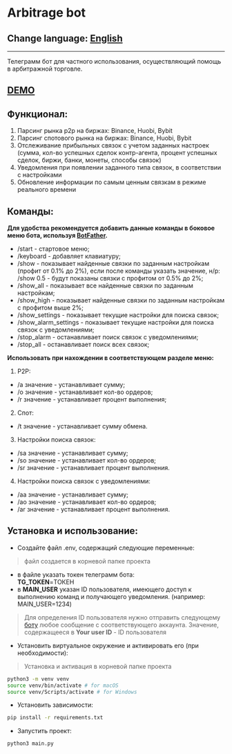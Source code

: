 # Arbitrage bot
## Change language: [English](README.en.md)
***
Телеграмм бот для частного использования, осуществляющий помощь в арбитражной торговле. 
## [DEMO](README.demo.md)
## Функционал:
1. Парсинг рынка p2p на биржах: Binance, Huobi, Bybit
2. Парсинг спотового рынка на биржах: Binance, Huobi, Bybit
3. Отслеживание прибыльных связок с учетом заданных настроек (сумма, кол-во успешных сделок контр-агента, процент успешных сделок, биржи, банки, монеты, способы связок)
4. Уведомления при появлении заданного типа связок, в соответствии с настройками
5. Обновление информации по самым ценным связкам в режиме реального времени
## Команды:
**Для удобства рекомендуется добавить данные команды в боковое меню бота, используя [BotFather](https://t.me/BotFather).**
- /start - стартовое меню;
- /keyboard - добавляет клавиатуру;
- /show - показывает найденные связки по заданным настройкам (профит от 0.1% до 2%), если после команды указать значение, н/р: /show 0.5 - будут показаны связки с профитом от 0.5% до 2%;
- /show_all - показывает все найденные связки по заданным настройкам;
- /show_high - показывает найденные связки по заданным настройкам с профитом выше 2%;
- /show_settings - показывает текущие настройки для поиска связок;
- /show_alarm_settings - показывает текущие настройки для поиска связок c уведомлениями;
- /stop_alarm - останавливает поиск связок с уведомлениями;
- /stop_all - останавливает поиск всех связок;

**Использовать при нахождении в соответствующем разделе меню:**
1. P2P:
  - /a значениe - устанавливает сумму;
  - /o значение - устанавливает кол-во ордеров;
  - /r значение - устанавливает процент выполнения;
2. Спот:
  - /t значение - устанавливает сумму обмена.
3. Настройки поиска связок:
  - /sa значение - устанавливает сумму;
  - /so значение - устанавливает кол-во ордеров;
  - /sr значение - устанавливает процент выполнения.
4. Настройки поиска связок c уведомлениями:
  - /aa значение - устанавливает сумму;
  - /ao значение - устанавливает кол-во ордеров;
  - /ar значение - устанавливает процент выполнения.
## Установка и использование:
- Создайте файл .env, содержащий следующие переменные:
> файл создается в корневой папке проекта
  - в файле указать токен телеграмм бота:\
  **TG_TOKEN**=ТОКЕН
  - в **MAIN_USER** указан ID пользователя, имеющего доступ к выполнению команд и получающего уведомления. (например: MAIN_USER=1234)
> Для определения ID пользователя нужно отправить следующему [боту](https://t.me/getmyid_bot) любое сообщение с соответствующего аккаунта. Значение, содержащееся в **Your user ID** - ID пользователя
- Установить виртуальное окружение и активировать его (при необходимости):
> Установка и активация в корневой папке проекта
```sh
python3 -m venv venv
source venv/bin/activate # for macOS
source venv/Scripts/activate # for Windows
```
- Установить зависимости:
```sh
pip install -r requirements.txt
```
- Запустить проект:
```sh
python3 main.py
```
